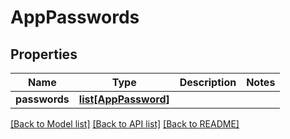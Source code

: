 # AppPasswords

## Properties
Name | Type | Description | Notes
------------ | ------------- | ------------- | -------------
**passwords** | [**list[AppPassword]**](AppPassword.md) |  | 

[[Back to Model list]](../README.md#documentation-for-models) [[Back to API list]](../README.md#documentation-for-api-endpoints) [[Back to README]](../README.md)

